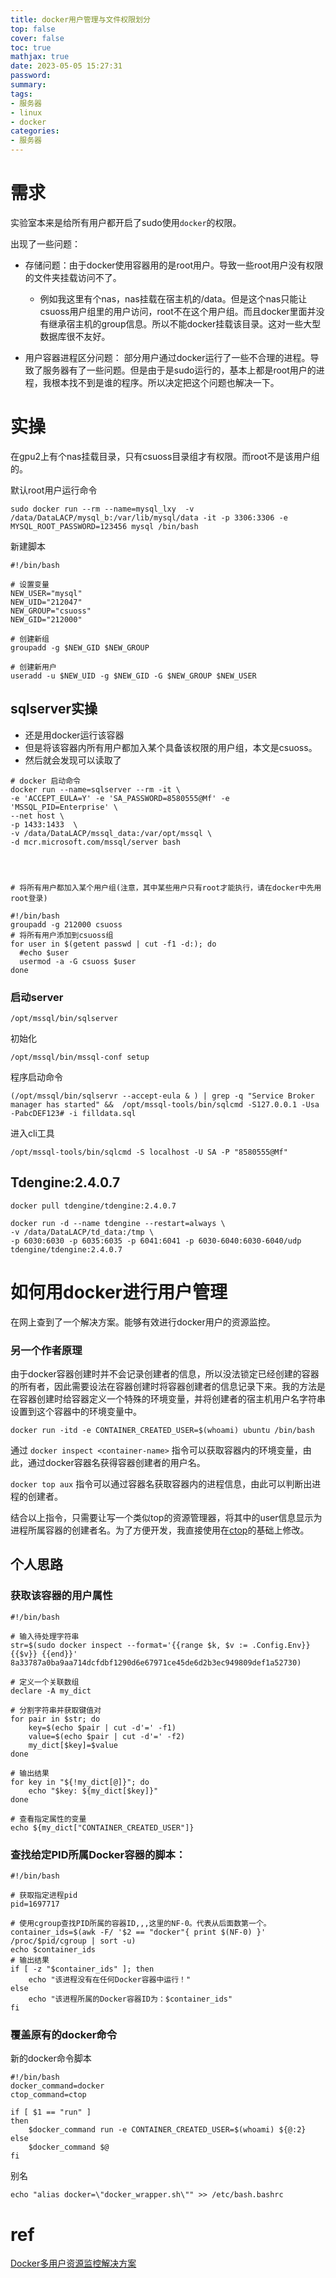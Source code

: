 ```yaml
---
title: docker用户管理与文件权限划分
top: false
cover: false
toc: true
mathjax: true
date: 2023-05-05 15:27:31
password:
summary:
tags:
- 服务器
- linux
- docker
categories:
- 服务器
---
```

# 需求

实验室本来是给所有用户都开启了sudo使用`docker`的权限。

出现了一些问题：

- 存储问题：由于docker使用容器用的是root用户。导致一些root用户没有权限的文件夹挂载访问不了。
  - 例如我这里有个nas，nas挂载在宿主机的/data。但是这个nas只能让csuoss用户组里的用户访问，root不在这个用户组。而且docker里面并没有继承宿主机的group信息。所以不能docker挂载该目录。这对一些大型数据库很不友好。

- 用户容器进程区分问题： 部分用户通过docker运行了一些不合理的进程。导致了服务器有了一些问题。但是由于是sudo运行的，基本上都是root用户的进程，我根本找不到是谁的程序。所以决定把这个问题也解决一下。





# 实操

在gpu2上有个nas挂载目录，只有csuoss目录组才有权限。而root不是该用户组的。

默认root用户运行命令

```
sudo docker run --rm --name=mysql_lxy  -v /data/DataLACP/mysql_b:/var/lib/mysql/data -it -p 3306:3306 -e MYSQL_ROOT_PASSWORD=123456 mysql /bin/bash
```

新建脚本

```
#!/bin/bash

# 设置变量
NEW_USER="mysql"
NEW_UID="212047"
NEW_GROUP="csuoss"
NEW_GID="212000"

# 创建新组
groupadd -g $NEW_GID $NEW_GROUP

# 创建新用户
useradd -u $NEW_UID -g $NEW_GID -G $NEW_GROUP $NEW_USER

```

## sqlserver实操

- 还是用docker运行该容器
- 但是将该容器内所有用户都加入某个具备该权限的用户组，本文是csuoss。
- 然后就会发现可以读取了



```
# docker 启动命令
docker run --name=sqlserver --rm -it \
-e 'ACCEPT_EULA=Y' -e 'SA_PASSWORD=8580555@Mf' -e 'MSSQL_PID=Enterprise' \
--net host \
-p 1433:1433  \
-v /data/DataLACP/mssql_data:/var/opt/mssql \
-d mcr.microsoft.com/mssql/server bash




# 将所有用户都加入某个用户组(注意，其中某些用户只有root才能执行，请在docker中先用root登录)

#!/bin/bash
groupadd -g 212000 csuoss
# 将所有用户添加到csuoss组
for user in $(getent passwd | cut -f1 -d:); do
  #echo $user
  usermod -a -G csuoss $user
done

```





### 启动server

```
/opt/mssql/bin/sqlserver
```



初始化

```
/opt/mssql/bin/mssql-conf setup 
```

程序启动命令

```
(/opt/mssql/bin/sqlservr --accept-eula & ) | grep -q "Service Broker manager has started" &&  /opt/mssql-tools/bin/sqlcmd -S127.0.0.1 -Usa -PabcDEF123# -i filldata.sql
```

进入cli工具

```
/opt/mssql-tools/bin/sqlcmd -S localhost -U SA -P "8580555@Mf"
```





## Tdengine:2.4.0.7

```
docker pull tdengine/tdengine:2.4.0.7
```



```
docker run -d --name tdengine --restart=always \
-v /data/DataLACP/td_data:/tmp \
-p 6030:6030 -p 6035:6035 -p 6041:6041 -p 6030-6040:6030-6040/udp tdengine/tdengine:2.4.0.7

```





# 如何用docker进行用户管理

在网上查到了一个解决方案。能够有效进行docker用户的资源监控。

### 另一个作者原理

由于docker容器创建时并不会记录创建者的信息，所以没法锁定已经创建的容器的所有者，因此需要设法在容器创建时将容器创建者的信息记录下来。我的方法是在容器创建时给容器定义一个特殊的环境变量，并将创建者的宿主机用户名字符串设置到这个容器中的环境变量中。

```
docker run -itd -e CONTAINER_CREATED_USER=$(whoami) ubuntu /bin/bash
```

通过 `docker inspect <container-name>` 指令可以获取容器内的环境变量，由此，通过docker容器名获得容器创建者的用户名。

`docker top aux` 指令可以通过容器名获取容器内的进程信息，由此可以判断出进程的创建者。

结合以上指令，只需要让写一个类似top的资源管理器，将其中的user信息显示为进程所属容器的创建者名。为了方便开发，我直接使用在[ctop](https://github.com/bcicen/ctop)的基础上修改。





## 个人思路



### 获取该容器的用户属性

```
#!/bin/bash

# 输入待处理字符串
str=$(sudo docker inspect --format='{{range $k, $v := .Config.Env}}{{$v}} {{end}}' 8a33787a0ba9aa714dcfdbf1290d6e67971ce45de6d2b3ec949809def1a52730)

# 定义一个关联数组
declare -A my_dict

# 分割字符串并获取键值对
for pair in $str; do
    key=$(echo $pair | cut -d'=' -f1)
    value=$(echo $pair | cut -d'=' -f2)
    my_dict[$key]=$value
done

# 输出结果
for key in "${!my_dict[@]}"; do
    echo "$key: ${my_dict[$key]}"
done

# 查看指定属性的变量
echo ${my_dict["CONTAINER_CREATED_USER"]}
```



### 查找给定PID所属Docker容器的脚本：

```
#!/bin/bash

# 获取指定进程pid
pid=1697717

# 使用cgroup查找PID所属的容器ID,,,这里的NF-0。代表从后面数第一个。
container_ids=$(awk -F/ '$2 == "docker"{ print $(NF-0) }' /proc/$pid/cgroup | sort -u)
echo $container_ids
# 输出结果
if [ -z "$container_ids" ]; then
    echo "该进程没有在任何Docker容器中运行！"
else
    echo "该进程所属的Docker容器ID为：$container_ids"
fi

```

### 覆盖原有的docker命令

新的docker命令脚本

```
#!/bin/bash
docker_command=docker
ctop_command=ctop

if [ $1 == "run" ]
then
    $docker_command run -e CONTAINER_CREATED_USER=$(whoami) ${@:2}
else
    $docker_command $@
fi
```

别名

```
echo "alias docker=\"docker_wrapper.sh\"" >> /etc/bash.bashrc
```





# ref

[Docker多用户资源监控解决方案](https://yuxinzhao.net/docker-multi-user-solution)
